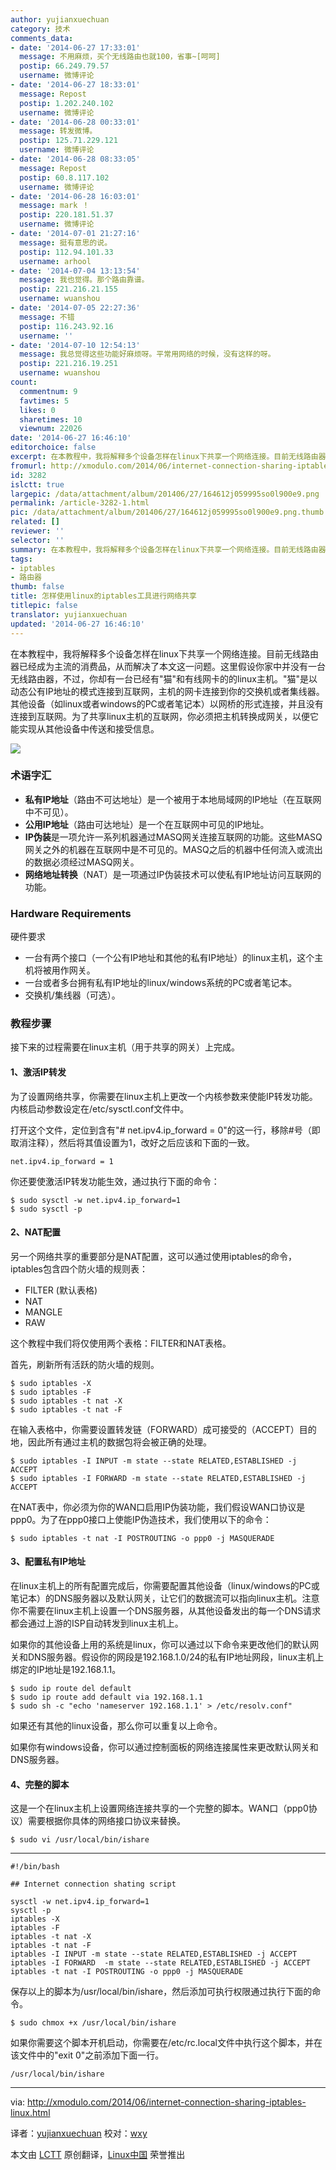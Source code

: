 ```yaml
---
author: yujianxuechuan
category: 技术
comments_data:
- date: '2014-06-27 17:33:01'
  message: 不用麻烦，买个无线路由也就100，省事~[呵呵]
  postip: 66.249.79.57
  username: 微博评论
- date: '2014-06-27 18:33:01'
  message: Repost
  postip: 1.202.240.102
  username: 微博评论
- date: '2014-06-28 00:33:01'
  message: 转发微博。
  postip: 125.71.229.121
  username: 微博评论
- date: '2014-06-28 08:33:05'
  message: Repost
  postip: 60.8.117.102
  username: 微博评论
- date: '2014-06-28 16:03:01'
  message: mark ！
  postip: 220.181.51.37
  username: 微博评论
- date: '2014-07-01 21:27:16'
  message: 挺有意思的说。
  postip: 112.94.101.33
  username: arhool
- date: '2014-07-04 13:13:54'
  message: 我也觉得。那个路由靠谱。
  postip: 221.216.21.155
  username: wuanshou
- date: '2014-07-05 22:27:36'
  message: 不错
  postip: 116.243.92.16
  username: ''
- date: '2014-07-10 12:54:13'
  message: 我总觉得这些功能好麻烦呀。平常用网络的时候，没有这样的呀。
  postip: 221.216.19.251
  username: wuanshou
count:
  commentnum: 9
  favtimes: 5
  likes: 0
  sharetimes: 10
  viewnum: 22026
date: '2014-06-27 16:46:10'
editorchoice: false
excerpt: 在本教程中，我将解释多个设备怎样在linux下共享一个网络连接。目前无线路由器已经成为主流的消费品，从而解决了本文这一问题。这里假设你家中并没有一台无线路由器，不过，你却有一台已经有&quot;猫&quot;和有线网卡的的linux主机。&quot;猫&quot;是以动态公有IP地址的模式连接到互联网，主机的网卡连接到你的交换机或者集线器。其他设备（如linux或者windows的PC或者笔记本）以网桥的形式连接，并且没有连接到互联网。为了共享linux主机的互联网，你必须把主机转换成网关，以便它能实现从其他设备中传送和接受信息。  术语字汇  私有IP地址（路由不可达地址
fromurl: http://xmodulo.com/2014/06/internet-connection-sharing-iptables-linux.html
id: 3282
islctt: true
largepic: /data/attachment/album/201406/27/164612j059995so0l900e9.png
permalink: /article-3282-1.html
pic: /data/attachment/album/201406/27/164612j059995so0l900e9.png.thumb.jpg
related: []
reviewer: ''
selector: ''
summary: 在本教程中，我将解释多个设备怎样在linux下共享一个网络连接。目前无线路由器已经成为主流的消费品，从而解决了本文这一问题。这里假设你家中并没有一台无线路由器，不过，你却有一台已经有&quot;猫&quot;和有线网卡的的linux主机。&quot;猫&quot;是以动态公有IP地址的模式连接到互联网，主机的网卡连接到你的交换机或者集线器。其他设备（如linux或者windows的PC或者笔记本）以网桥的形式连接，并且没有连接到互联网。为了共享linux主机的互联网，你必须把主机转换成网关，以便它能实现从其他设备中传送和接受信息。  术语字汇  私有IP地址（路由不可达地址
tags:
- iptables
- 路由器
thumb: false
title: 怎样使用linux的iptables工具进行网络共享
titlepic: false
translator: yujianxuechuan
updated: '2014-06-27 16:46:10'
---
```


在本教程中，我将解释多个设备怎样在linux下共享一个网络连接。目前无线路由器已经成为主流的消费品，从而解决了本文这一问题。这里假设你家中并没有一台无线路由器，不过，你却有一台已经有"猫"和有线网卡的的linux主机。"猫"是以动态公有IP地址的模式连接到互联网，主机的网卡连接到你的交换机或者集线器。其他设备（如linux或者windows的PC或者笔记本）以网桥的形式连接，并且没有连接到互联网。为了共享linux主机的互联网，你必须把主机转换成网关，以便它能实现从其他设备中传送和接受信息。


![](/data/attachment/album/201406/27/164612j059995so0l900e9.png)


### 术语字汇


* **私有IP地址**（路由不可达地址）是一个被用于本地局域网的IP地址（在互联网中不可见）。
* **公用IP地址**（路由可达地址）是一个在互联网中可见的IP地址。
* **IP伪装**是一项允许一系列机器通过MASQ网关连接互联网的功能。这些MASQ网关之外的机器在互联网中是不可见的。MASQ之后的机器中任何流入或流出的数据必须经过MASQ网关。
* **网络地址转换**（NAT）是一项通过IP伪装技术可以使私有IP地址访问互联网的功能。


### Hardware Requirements


硬件要求


* 一台有两个接口（一个公有IP地址和其他的私有IP地址）的linux主机，这个主机将被用作网关。
* 一台或者多台拥有私有IP地址的linux/windows系统的PC或者笔记本。
* 交换机/集线器（可选）。


### 教程步骤


接下来的过程需要在linux主机（用于共享的网关）上完成。


#### 1、激活IP转发


为了设置网络共享，你需要在linux主机上更改一个内核参数来使能IP转发功能。内核启动参数设定在/etc/sysctl.conf文件中。


打开这个文件，定位到含有"# net.ipv4.ip\_forward = 0"的这一行，移除#号（即取消注释），然后将其值设置为1，改好之后应该和下面的一致。



```
net.ipv4.ip_forward = 1

```

你还要使激活IP转发功能生效，通过执行下面的命令：



```
$ sudo sysctl -w net.ipv4.ip_forward=1
$ sudo sysctl -p

```

#### 2、NAT配置


另一个网络共享的重要部分是NAT配置，这可以通过使用iptables的命令，iptables包含四个防火墙的规则表：


* FILTER (默认表格)
* NAT
* MANGLE
* RAW


这个教程中我们将仅使用两个表格：FILTER和NAT表格。


首先，刷新所有活跃的防火墙的规则。



```
$ sudo iptables -X
$ sudo iptables -F
$ sudo iptables -t nat -X
$ sudo iptables -t nat -F

```

在输入表格中，你需要设置转发链（FORWARD）成可接受的（ACCEPT）目的地，因此所有通过主机的数据包将会被正确的处理。



```
$ sudo iptables -I INPUT -m state --state RELATED,ESTABLISHED -j ACCEPT
$ sudo iptables -I FORWARD -m state --state RELATED,ESTABLISHED -j ACCEPT

```

在NAT表中，你必须为你的WAN口启用IP伪装功能，我们假设WAN口协议是ppp0。为了在ppp0接口上使能IP伪造技术，我们使用以下的命令：



```
$ sudo iptables -t nat -I POSTROUTING -o ppp0 -j MASQUERADE

```

#### 3、配置私有IP地址


在linux主机上的所有配置完成后，你需要配置其他设备（linux/windows的PC或笔记本）的DNS服务器以及默认网关，让它们的数据流可以指向linux主机。注意你不需要在linux主机上设置一个DNS服务器，从其他设备发出的每一个DNS请求都会通过上游的ISP自动转发到linux主机上。


如果你的其他设备上用的系统是linux，你可以通过以下命令来更改他们的默认网关和DNS服务器。假设你的网段是192.168.1.0/24的私有IP地址网段，linux主机上绑定的IP地址是192.168.1.1。



```
$ sudo ip route del default
$ sudo ip route add default via 192.168.1.1
$ sudo sh -c "echo 'nameserver 192.168.1.1' > /etc/resolv.conf"

```

如果还有其他的linux设备，那么你可以重复以上命令。


如果你有windows设备，你可以通过控制面板的网络连接属性来更改默认网关和DNS服务器。


#### 4、完整的脚本


这是一个在linux主机上设置网络连接共享的一个完整的脚本。WAN口（ppp0协议）需要根据你具体的网络接口协议来替换。



```
$ sudo vi /usr/local/bin/ishare

```



---



```
#!/bin/bash

## Internet connection shating script

sysctl -w net.ipv4.ip_forward=1
sysctl -p
iptables -X
iptables -F
iptables -t nat -X
iptables -t nat -F
iptables -I INPUT -m state --state RELATED,ESTABLISHED -j ACCEPT
iptables -I FORWARD  -m state --state RELATED,ESTABLISHED -j ACCEPT
iptables -t nat -I POSTROUTING -o ppp0 -j MASQUERADE

```

保存以上的脚本为/usr/local/bin/ishare，然后添加可执行权限通过执行下面的命令。



```
$ sudo chmox +x /usr/local/bin/ishare

```

如果你需要这个脚本开机启动，你需要在/etc/rc.local文件中执行这个脚本，并在该文件中的"exit 0"之前添加下面一行。



```
/usr/local/bin/ishare

```



---


via: <http://xmodulo.com/2014/06/internet-connection-sharing-iptables-linux.html>


译者：[yujianxuechuan](https://github.com/yujianxuechuan) 校对：[wxy](https://github.com/wxy)


本文由 [LCTT](https://github.com/LCTT/TranslateProject) 原创翻译，[Linux中国](http://linux.cn/) 荣誉推出